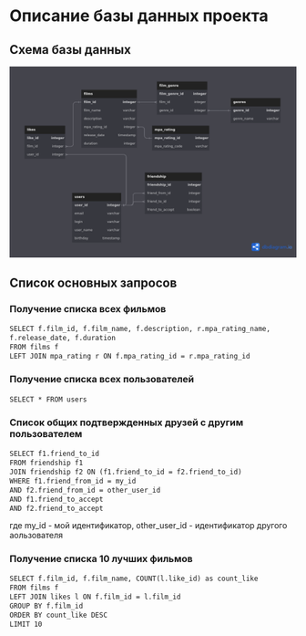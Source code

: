 # Описание базы данных проекта
## Схема базы данных
![](filmorate.png)

## Список основных запросов
### Получение списка всех фильмов 
```
SELECT f.film_id, f.film_name, f.description, r.mpa_rating_name, f.release_date, f.duration   
FROM films f
LEFT JOIN mpa_rating r ON f.mpa_rating_id = r.mpa_rating_id
```
### Получение списка всех пользователей
```
SELECT * FROM users
```
### Список общих подтвержденных друзей с другим пользователем
```
SELECT f1.friend_to_id 
FROM friendship f1
JOIN friendship f2 ON (f1.friend_to_id = f2.friend_to_id)
WHERE f1.friend_from_id = my_id
AND f2.friend_from_id = other_user_id 
AND f1.friend_to_accept
AND f2.friend_to_accept
```
где my_id - мой идентификатор, other_user_id - идентификатор другого аользователя 
### Получение списка 10 лучших фильмов
```
SELECT f.film_id, f.film_name, COUNT(l.like_id) as count_like
FROM films f
LEFT JOIN likes l ON f.film_id = l.film_id
GROUP BY f.film_id
ORDER BY count_like DESC
LIMIT 10
```